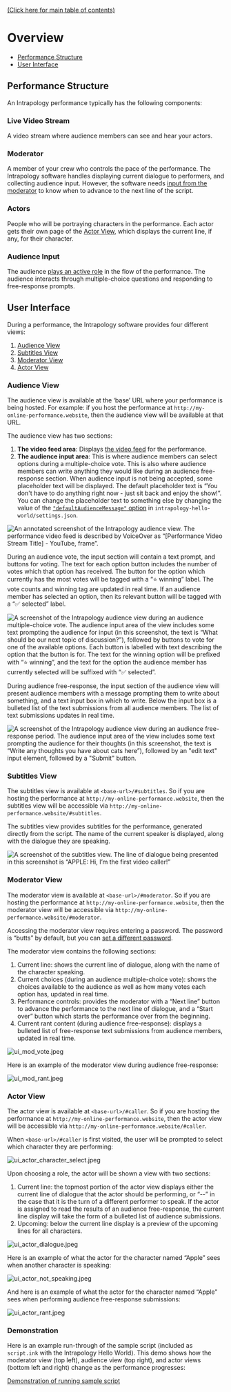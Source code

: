 [(Click here for main table of contents)](../README.md)

# Overview

- [Performance Structure](#performance-structure)
- [User Interface](#user-interface)

## Performance Structure

An Intrapology performance typically has the following components:

### Live Video Stream

A video stream where audience members can see and hear your actors.

### Moderator

A member of your crew who controls the pace of the performance. The Intrapology software handles displaying current dialogue to performers, and collecting audience input. However, the software needs [input from the moderator](#performance-controls) to know when to advance to the next line of the script.

### Actors

People who will be portraying characters in the performance. Each actor gets their own page of the [Actor View](#actor-view), which displays the current line, if any, for their character.

### Audience Input

The audience [plays an active role](#audience-input) in the flow of the performance. The audience interacts through multiple-choice questions and responding to free-response prompts.

## User Interface

During a performance, the Intrapology software provides four different views:

1. [Audience View](#audience-view)
2. [Subtitles View](#subtitles-view)
3. [Moderator View](#moderator-view)
4. [Actor View](#actor-view)

### Audience View

The audience view is available at the ‘base’ URL where your performance is being hosted. For example: if you host the performance at `http://my-online-performance.website`, then the audience view will be available at that URL.

The audience view has two sections:

1. <a id="audience-view-main" aria-hidden="true"></a>**The video feed area**: Displays [the video feed](./04_additional-technical-topics.md#videocallembedlink) for the performance.
2. <a id="audience-input" aria-hidden="true"></a>**The audience input area**: This is where audience members can select options during a multiple-choice vote. This is also where audience members can write anything they would like during an audience free-response section. When audience input is not being accepted, some placeholder text will be displayed. The default placeholder text is “You don't have to do anything right now - just sit back and enjoy the show!”. You can change the placeholder text to something else by changing the value of the [`"defaultAudienceMessage"`](./04_additional-technical-topics.md#defaultaudiencemessage)[ option](./04_additional-technical-topics.md#defaultaudiencemessage) in `intrapology-hello-world/settings.json`.

<a id="audience-view-example" aria-hidden="true"></a>![An annotated screenshot of the Intrapology audience view. The performance video feed is described by VoiceOver as “[Performance Video Stream Title] - YouTube, frame”.](./media/ui_audience_annotated.jpeg)

<a id="multiple-choice" aria-hidden="true"></a>During an audience vote, the input section will contain a text prompt, and buttons for voting. The text for each option button includes the number of votes which that option has received. The button for the option which currently has the most votes will be tagged with a “⭐️ winning” label. The vote counts and winning tag are updated in real time. If an audience member has selected an option, then its relevant button will be tagged with a “✅ selected” label.

![A screenshot of the Intrapology audience view during an audience multiple-choice vote. The audience input area of the view includes some text prompting the audience for input (in this screenshot, the text is “What should be our next topic of discussion?”), followed by buttons to vote for one of the available options. Each button is labelled with text describing the option that the button is for. The text for the winning option will be prefixed with “⭐️ winning”, and the text for the option the audience member has currently selected will be suffixed with “✅ selected”.](./media/ui_audience_vote.jpeg)

<a id="free-response" aria-hidden="true"></a>During audience free-response, the input section of the audience view will present audience members with a message prompting them to write about something, and a text input box in which to write. Below the input box is a bulleted list of the text submissions from all audience members. The list of text submissions updates in real time.

![A screenshot of the Intrapology audience view during an audience free-response period. The audience input area of the view includes some text prompting the audience for their thoughts (in this screenshot, the text is “Write any thoughts you have about cats here”), followed by an "edit text" input element, followed by a "Submit" button.](./media/ui_audience_rant.jpeg)

### Subtitles View

The subtitles view is available at `<base-url>/#subtitles`. So if you are hosting the performance at `http://my-online-performance.website`, then the subtitles view will be accessible via `http://my-online-performance.website/#subtitles`.

The subtitles view provides subtitles for the performance, generated directly from the script. The name of the current speaker is displayed, along with the dialogue they are speaking.

![A screenshot of the subtitles view. The line of dialogue being presented in this screenshot is “APPLE: Hi, I’m the first video caller!”](./media/ui_subtitles.jpeg)

### Moderator View

The moderator view is available at `<base-url>/#moderator`. So if you are hosting the performance at `http://my-online-performance.website`, then the moderator view will be accessible via `http://my-online-performance.website/#moderator`.

Accessing the moderator view requires entering a password. The password is “butts” by default, but you can [set a different password](./04_additional-technical-topics.md#modpassword).

The moderator view contains the following sections:

1. Current line: shows the current line of dialogue, along with the name of the character speaking.
2. Current choices (during an audience multiple-choice vote): shows the choices available to the audience as well as how many votes each option has, updated in real time.
3. <a id="performance-controls" aria-hidden="true"></a>Performance controls: provides the moderator with a “Next line” button to advance the performance to the next line of dialogue, and a “Start over” button which starts the performance over from the beginning.
4. Current rant content (during audience free-response): displays a bulleted list of free-response text submissions from audience members, updated in real time.

![ui_mod_vote.jpeg](./media/ui_mod_vote.jpeg)

Here is an example of the moderator view during audience free-response:

![ui_mod_rant.jpeg](./media/ui_mod_rant.jpeg)

### Actor View

The actor view is available at `<base-url>/#caller`. So if you are hosting the performance at `http://my-online-performance.website`, then the actor view will be accessible via `http://my-online-performance.website/#caller`.

When `<base-url>/#caller` is first visited, the user will be prompted to select which character they are performing:

![ui_actor_character_select.jpeg](./media/ui_actor_character_select.jpeg)

Upon choosing a role, the actor will be shown a view with two sections:

1. Current line: the topmost portion of the actor view displays either the current line of dialogue that the actor should be performing, or “--” in the case that it is the turn of a different performer to speak. If the actor is assigned to read the results of an audience free-response, the current line display will take the form of a bulleted list of audience submissions.
2. Upcoming: below the current line display is a preview of the upcoming lines for all characters.

![ui_actor_dialogue.jpeg](./media/ui_actor_dialogue.jpeg)

Here is an example of what the actor for the character named “Apple” sees when another character is speaking:

![ui_actor_not_speaking.jpeg](./media/ui_actor_not_speaking.jpeg)

And here is an example of what the actor for the character named “Apple” sees when performing audience free-response submissions:

![ui_actor_rant.jpeg](./media/ui_actor_rant.jpeg)

### Demonstration

Here is an example run-through of the sample script (included as `script.ink` with the Intrapology Hello World). This demo shows how the moderator view (top left), audience view (top right), and actor views (bottom left and right) change as the performance progresses:

[Demonstration of running sample script](https://github.com/user-attachments/assets/2e52d864-066f-41e6-955b-4d931011e715)